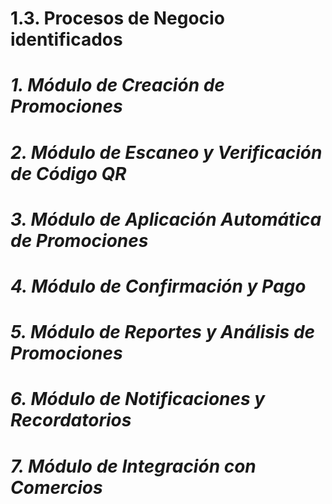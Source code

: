 # 1.3. Procesos de Negocio identificados


# *1. Módulo de Creación de Promociones*

# *2. Módulo de Escaneo y Verificación de Código QR*

# *3. Módulo de Aplicación Automática de Promociones*
  
# *4. Módulo de Confirmación y Pago*

# *5. Módulo de Reportes y Análisis de Promociones*

# *6. Módulo de Notificaciones y Recordatorios*

# *7. Módulo de Integración con Comercios*
